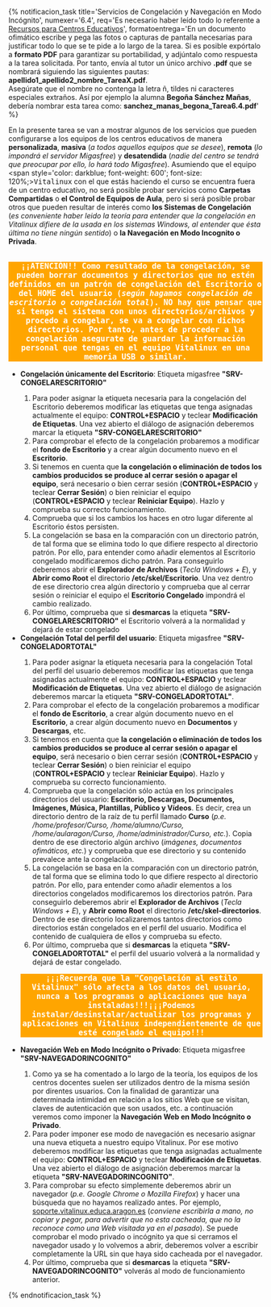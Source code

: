 {% notificacion_task title='Servicios de Congelación y Navegación en Modo Incógnito',
numexer='6.4',
req='Es necesario haber leído todo lo referente a <a href="../Parte_6-Aplicaciones_utiles_y_alternativas/Parte_6-Recursos_centros_educativos.md">Recursos para Centros Educativos</a>',
formatoentrega='En un documento ofimático escribe y pega las fotos o capturas de pantalla necesarias para justificar todo lo que se te pide a lo largo de la tarea. Si es posible expórtalo a <b>formato PDF</b> para garantizar su portabilidad, y adjúntalo como respuesta a la tarea solicitada. Por tanto, envía al tutor un único archivo <b>.pdf</b> que se nombrará siguiendo las siguientes pautas: <b>apellido1_apellido2_nombre_TareaX.pdf</b>.
<br>
Asegúrate que el nombre no contenga la letra ñ, tildes ni caracteres especiales extraños. Así por ejemplo la alumna <b>Begoña Sánchez Mañas</b>, debería nombrar esta tarea como: <b>sanchez_manas_begona_Tarea6.4.pdf</b>' %}

En la presente tarea se van a mostrar algunos de los servicios que pueden configurarse a los equipos de los centros educativos de manera <b>personalizada</b>, <b>masiva</b> (<i>a todos aquellos equipos que se desee</i>), <b>remota</b> (<i>lo impondrá el servidor Migasfree</i>) y <b>desatendida</b> (<i>nadie del centro se tendrá que preocupar por ello, lo hará todo Migasfree</i>).  Asumiendo que el equipo <span style='color: darkblue; font-weight: 600'; font-size: 120%;><tt>Vitalinux</tt></span> con el que estás haciendo el curso se encuentra fuera de un centro educativo, no será posible probar servicios como <b>Carpetas Compartidas</b> o <b>el Control de Equipos de Aula</b>, pero si será posible probar otros que pueden resultar de interés como <b>los Sistemas de Congelación</b> (<i>es conveniente haber leido la teoría para entender que la congelación en Vitalinux difiere de la usada en los sistemas Windows, al entender que ésta última no tiene ningún sentido</i>) o <b>la Navegación en Modo Incognito o Privada</b>.
<br><br>

<center><pre style="border: 1; border-color: brown; background-color: orange; text-align: center;white-space: pre-wrap; color: white; font-weight: bold; font-size: 110%;">
¡¡ATENCIÓN!! Como resultado de la congelación, se pueden borrar documentos y directorios que no estén definidos en un <b>patrón de congelación</b> del Escritorio o del HOME del usuario (<i>según hagamos congelación de escritorio o congelación total</i>). NO hay que pensar que si tengo el sistema con unos directorios/archivos y procedo a congelar, se va a congelar con dichos directorios. Por tanto, <b>antes de proceder a la congelación asegurate de guardar la información personal que tengas en el equipo Vitalinux en una memoria USB o similar</b>.
</pre></center>

<ul>
<li>
<b>Congelación únicamente del Escritorio</b>: Etiqueta migasfree <b>"SRV-CONGELARESCRITORIO"</b>
</li>
<ol>
    <li>
    Para poder asignar la etiqueta necesaria para la congelación del Escritorio deberemos modificar las etiquetas que tenga asignadas actualmente el equipo:  <b>CONTROL+ESPACIO</b> y teclear <b>Modificación de Etiquetas</b>.  Una vez abierto el diálogo de asignación deberemos marcar la etiqueta <b>"SRV-CONGELARESCRITORIO"</b>
    </li>
    <li>
    Para comprobar el efecto de la congelación probaremos a modificar el <b>fondo de Escritorio</b> y a crear algún documento nuevo en el <b>Escritorio</b>.
    </li>
    <li>
    Si tenemos en cuenta que <b>la congelación o eliminación de todos los cambios producidos se produce al cerrar sesión o apagar el equipo</b>, será necesario o bien cerrar sesión (<b>CONTROL+ESPACIO</b> y teclear <b>Cerrar Sesión</b>) o bien reiniciar el equipo (<b>CONTROL+ESPACIO</b> y teclear <b>Reiniciar Equipo</b>). Hazlo y comprueba su correcto funcionamiento.
    </li>
    <li>
    Comprueba que si los cambios los haces en otro lugar diferente al Escritorio éstos persisten.
    </li>
    <li>
    La congelación se basa en la comparación con un directorio patrón, de tal forma que se elimina todo lo que difiere respecto al directorio patrón.  Por ello, para entender como añadir elementos al Escritorio congelado modificaremos dicho patrón.  Para conseguirlo deberemos abrir el <b>Explorador de Archivos</b> (<i>Tecla Windows + E</i>), y <b>Abrir como Root</b> el directorio <b>/etc/skel/Escritorio</b>.  Una vez dentro de ese directorio crea algún directorio y comprueba que al cerrar sesión o reiniciar el equipo el <b>Escritorio Congelado</b> impondrá el cambio realizado.
    </li>
    <li>
    Por último, comprueba que si <b>desmarcas</b> la etiqueta <b>"SRV-CONGELARESCRITORIO"</b> el Escritorio volverá a la normalidad y dejará de estar congelado
    </li>
    </ol>

<li>    
<b>Congelación Total del perfil del usuario</b>: Etiqueta migasfree <b>"SRV-CONGELADORTOTAL"</b>
</li>
    <ol>
    <li>
    Para poder asignar la etiqueta necesaria para la congelación Total del perfil del usuario deberemos modificar las etiquetas que tenga asignadas actualmente el equipo:  <b>CONTROL+ESPACIO</b> y teclear <b>Modificación de Etiquetas</b>.  Una vez abierto el diálogo de asignación deberemos marcar la etiqueta <b>"SRV-CONGELADORTOTAL"</b>.
    </li>
    <li>
    Para comprobar el efecto de la congelación probaremos a modificar el <b>fondo de Escritorio</b>, a crear algún documento nuevo en el <b>Escritorio</b>, a crear algún documento nuevo en <b>Documentos</b> y <b>Descargas</b>, etc.
    </li>
    <li>
    Si tenemos en cuenta que <b>la congelación o eliminación de todos los cambios producidos se produce al cerrar sesión o apagar el equipo</b>, será necesario o bien cerrar sesión (<b>CONTROL+ESPACIO</b> y teclear <b>Cerrar Sesión</b>) o bien reiniciar el equipo (<b>CONTROL+ESPACIO</b> y teclear <b>Reiniciar Equipo</b>). Hazlo y comprueba su correcto funcionamiento.
    </li>
    <li>
    Comprueba que la congelación sólo actúa en los principales directorios del usuario: <b>Escritorio, Descargas, Documentos, Imágenes, Música, Plantillas, Público y Vídeos</b>.  Es decir, crea un directorio dentro de la raíz de tu perfil llamado <b>Curso</b> (<i>p.e. /home/profesor/Curso, /home/alumno/Curso, /home/aularagon/Curso, /home/administrador/Curso, etc.</i>).  Copia dentro de ese directorio algún archivo (<i>imágenes, documentos ofimáticos, etc.</i>) y comprueba que ese directorio y su contenido prevalece ante la congelación.
    </li>
    <li>
    La congelación se basa en la comparación con un directorio patrón, de tal forma que se elimina todo lo que difiere respecto al directorio patrón.  Por ello, para entender como añadir elementos a los directorios congelados modificaremos los directorios patrón.  Para conseguirlo deberemos abrir el <b>Explorador de Archivos</b> (<i>Tecla Windows + E</i>), y <b>Abrir como Root</b> el directorio <b>/etc/skel-directorios</b>.  Dentro de ese directorio localizaremos tantos directorios como directorios están congelados en el perfil del usuario.  Modifica el contenido de cualquiera de ellos y comprueba su efecto.
    </li>
    <li>
    Por último, comprueba que si <b>desmarcas</b> la etiqueta <b>"SRV-CONGELADORTOTAL"</b> el perfil del usuario volverá a la normalidad y dejará de estar congelado.
    </li>
    </ol>
    
<center><pre style="border: 1; border-color: brown; background-color: orange; text-align: center;white-space: pre-wrap; color: white; font-weight: bold; font-size: 110%;">¡¡¡Recuerda que la "Congelación al estilo Vitalinux" sólo afecta a los datos del usuario, nunca a los programas o aplicaciones que haya instaladas!!!¡¡¡Podemos instalar/desinstalar/actualizar los programas y aplicaciones en Vitalinux independientemente de que esté congelado el equipo!!!</pre></center>

<li>    
<b>Navegación Web en Modo Incógnito o Privado</b>: Etiqueta migasfree <b>"SRV-NAVEGADORINCOGNITO"</b>
</li>
    <ol>
    <li>
    Como ya se ha comentado a lo largo de la teoría, los equipos de los centros docentes suelen ser utilizados dentro de la misma sesión por direntes usuarios.  Con la finalidad de garantizar una determinada intimidad en relación a los sitios Web que se visitan, claves de autenticación que son usados, etc. a continuación veremos como imponer la <b>Navegación Web en Modo Incógnito o Privado</b>.
    </li>
    <li>
    Para poder imponer ese modo de navegación es necesario asignar una nueva etiqueta a nuestro equipo Vitalinux.  Por ese motivo deberemos modificar las etiquetas que tenga asignadas actualmente el equipo:  <b>CONTROL+ESPACIO</b> y teclear <b>Modificación de Etiquetas</b>.  Una vez abierto el diálogo de asignación deberemos marcar la etiqueta <b>"SRV-NAVEGADORINCOGNITO"</b>.
    </li>
    <li>
    Para comprobar su efecto simplemente deberemos abrir un navegador (<i>p.e. Google Chrome o Mozilla Firefox</i>) y hacer una búsqueda que no hayamos realizado antes.  Por ejemplo, <a href="http://soporte.vitalinux.educa.aragon.es">soporte.vitalinux.educa.aragon.es</a> (<i>conviene escribirla a mano, no copiar y pegar, para advertir que no esta cacheada, que no la reconoce como una Web visitada ya en el pasado</i>). Se puede comprobar el modo privado o incógnito ya que si cerramos el navegador usado y lo volvemos a abrir, deberemos volver a escribir completamente la URL sin que haya sido cacheada por el navegador.
    </li>
    <li>
    Por último, comprueba que si <b>desmarcas</b> la etiqueta <b>"SRV-NAVEGADORINCOGNITO"</b> volverás al modo de funcionamiento anterior.
    </li>
    </ol>
</ul>
{% endnotificacion_task %}